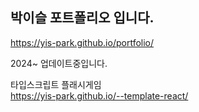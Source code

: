 ## 박이슬 포트폴리오 입니다.

https://yis-park.github.io/portfolio/

2024~ 업데이트중입니다.   

타입스크립트 플래시게임   
https://yis-park.github.io/--template-react/
